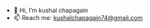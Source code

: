 - 👋 Hi, I’m kushal chapagain
- 📫 Reach me: kushalchapagain74@gmail.com

<!---
Kushalchg/Kushalchg is a ✨ special ✨ repository because its `README.md` (this file) appears on your GitHub profile.
You can click the Preview link to take a look at your changes.
--->
